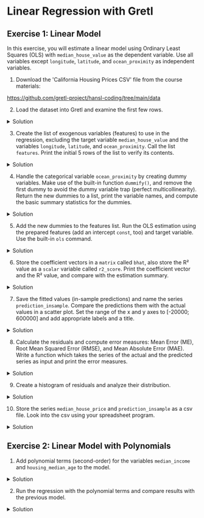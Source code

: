 # Linear Regression with Gretl

## Exercise 1: Linear Model

In this exercise, you will estimate a linear model using Ordinary Least Squares (OLS) with `median_house_value` as the dependent variable. Use all variables except `longitude`, `latitude`, and `ocean_proximity` as independent variables.

1. Download the 'California Housing Prices CSV' file from the course materials:

https://github.com/gretl-project/hansl-coding/tree/main/data

2. Load the dataset into Gretl and examine the first few rows.
<details>
<summary>Solution</summary>
<pre><code class="language-hansl"># Load California housing dataset
open "housing.csv"
varlist
# View first few rows
print dataset --byobs --range=1:10
# Print variable names of the features list
</code></pre>
</details>

3. Create the list of exogenous variables (features) to use in the regression, excluding the target variable `median_house_value` and the variables `longitude`, `latitude`, and `ocean_proximity`. Call the list `features`. Print the initial 5 rows of the list to verify its contents.
<details>
<summary>Solution</summary>
<pre><code class="language-hansl">#Define list of features
list features = dataset  # Start with all variables
# Remove target variable and unwanted variables
features -= median_house_value longitude latitude ocean_proximity
print features --byobs --range=1:5
print varnames(features)
</code></pre>
</details>

4. Handle the categorical variable `ocean_proximity` by creating dummy variables. Make use of the built-in function `dummify()`, and remove the first dummy to avoid the dummy variable trap (perfect multicollinearity). Return the new dummies to a list, print the variable names, and compute the basic summary statistics for the dummies.
<details>
<summary>Solution</summary>
<pre><code class="language-hansl"># Create dummy variables
list dum = dummify(ocean_proximity, 1)
print varnames(dum)
summary dum --simple
</code></pre>
</details>

5. Add the new dummies to the features list. Run the OLS estimation using the prepared features (add an intercept `const`, too) and target variable. Use the built-in `ols` command.
<details>
<summary>Solution</summary>
<pre><code class="language-hansl"># Run OLS regression
list features += dum  # Add dummies to features list
# Run OLS regression
ols median_house_value const features
</code></pre>
</details>

6. Store the coefficient vectors in a `matrix` called `bhat`, also store the R² value as a `scalar` variable called `r2_score`. Print the coefficient vector and the R² value, and compare with the estimation summary.
<details>
<summary>Solution</summary>
<pre><code class="language-hansl"># Store some model information
scalar r2_score = $rsq
matrix bhat = $coeff
print r2_score
print bhat
</code></pre>
</details>

7. Save the fitted values (in-sample predictions) and name the series `prediction_insample`. Compare the predictions them with the actual values in a scatter plot. Set the range of the x and y axes to [-20000; 600000] and add appropriate labels and a title.
<details>
<summary>Solution</summary>
<pre><code class="language-hansl"># Store fitted values
series prediction_insample = $yhat
#
# Create scatter plot of predicted vs actual values
gnuplot prediction_insample median_house_value --output=display \
  { set title "Predicted vs Actual House Values";\
    set xlabel "Predicted Value";\
    set ylabel "Actual Value";\
    set grid;\
    set xrange[-200000:600000];\
    set yrange[-200000:600000];}
</code></pre>
</details>

8. Calculate the residuals and compute error measures: Mean Error (ME), Root Mean Squared Error (RMSE), and Mean Absolute Error (MAE). Write a function which takes the series of the actual and the predicted series as input and print the error measures.
<details>
<summary>Solution</summary>
<pre><code class="language-hansl"># Function to calculate error metrics
#
function void calculate_errors(series actual, series predicted)
    # Calculate residuals
    series error = actual - predicted
    #
    # Mean Error (ME)
    scalar me = mean(error)
    #
    # Root Mean Squared Error (RMSE)
    scalar rmse = sqrt(mean(error^2))
    #
    # Mean Absolute Error (MAE)
    scalar mae = mean(abs(error))
    #
    printf "Error Metrics:\n"
    printf "Mean Error (ME): %.2f\n", me
    printf "Root Mean Squared Error (RMSE): %.2f\n", rmse
    printf "Mean Absolute Error (MAE): %.2f\n", mae
end function
#
# Calculate and print error metrics
calculate_errors(median_house_value, prediction_insample)
</code></pre>
</details>

9. Create a histogram of residuals and analyze their distribution.
<details>
<summary>Solution</summary>
<pre><code class="language-hansl"># Plot histogram of residuals
series residuals = median_house_value - prediction_insample
freq residuals --normal --plot=display
</code></pre>
</details>

10. Store the series `median_house_price` and `prediction_insample` as a csv file. Look into the csv using your spreadsheet program.
<details>
<summary>Solution</summary>
<pre><code class="language-hansl"># Write series to csv
list Export = median_house_price prediction_insample
store "dataset_target_predictions.csv" Export
</code></pre>
</details>

## Exercise 2: Linear Model with Polynomials

1. Add polynomial terms (second-order) for the variables `median_income` and `housing_median_age` to the model.
<details>
<summary>Solution</summary>
<pre><code class="language-hansl"># Add squared terms
series median_income_sq = median_income^2
series housing_median_age_sq = housing_median_age^2
#
# Print sample of original and squared variables
print median_income median_income_sq housing_median_age housing_median_age_sq --byobs --range=1:10
#
# Add new features to the feature list
features += median_income_sq housing_median_age_sq
print varnames(features)
</code></pre>
</details>

2. Run the regression with the polynomial terms and compare results with the previous model.
<details>
<summary>Solution</summary>
<pre><code class="language-hansl"># Run OLS with polynomial terms
printf "\nRunning regression with polynomial terms:\n"
ols median_house_value const features
# Store R-squared for comparison
scalar r2_score_poly = $rsq
</code></pre>
<pre><code class="language-hansl"># Compare with previous model
printf "\nModel Comparison:\n"
printf "Basic model R-squared: %.4f\n", r2_score
printf "Polynomial model R-squared: %.4f\n", r2_score_poly
printf "Improvement: %.4f\n", r2_score_poly - r2_score
</code></pre>
<pre><code class="language-hansl"># Store fitted values
series prediction_insample_poly = $yhat
#
# Calculate residuals for the polynomial model
series residuals_poly = median_house_value - prediction_insample_poly
#
printf "\n*** Error metrics for the bechmark model ***\n"
calculate_errors(median_house_value, prediction_insample)
#
printf "\n*** Error metrics for the polynomial model ***\n"
calculate_errors(median_house_value, prediction_insample_poly)
#
# Plot histogram of residuals for polynomial model
freq residuals_poly --normal --plot=display
</code></pre>
<pre><code class="language-hansl"># Scatter plot of predictions
gnuplot prediction_insample_poly median_house_value --output=display \
  { set title "Predicted (polynomial OLS) vs Actual Values";\
    set xlabel "Predicted Value";\
    set ylabel "Actual Value";\
    set grid;\
    set xrange[-200000:600000];\
    set yrange[-200000:600000];}
</code></pre>
</details>

<!-- ## Exercise 3: Model Regularization

1. Apply regularization to the model and plot the R² value as a function of the regularization parameter λ.
<details>
<summary>Solution</summary>
<pre><code class="language-hansl"># Create a sequence of lambda values
scalar min_lambda = 0.0001
scalar max_lambda = 10
scalar steps = 20
matrix lambda_values = seq(log(min_lambda), log(max_lambda), steps)
lambda_values = exp(lambda_values)

# Initialize matrices to store results
matrix r2_values = zeros(steps, 1)
matrix coeffs_matrix = zeros(steps, nelem(features)+1)  # +1 for intercept

# Loop through lambda values
loop i=1..steps
    scalar lambda = lambda_values[i]

    # Ridge regression (L2 regularization)
    ridge $TARGET features lambda

    # Store R-squared
    r2_values[i] = $rsq

    # Store coefficients
    coeffs_matrix[i, 1] = $coeff  # Intercept
    loop j=1..nelem(features)
        coeffs_matrix[i, j+1] = $coeff[j+1]
    endloop

    printf "Lambda = %.6f, R² = %.4f\n", lambda, $rsq
endloop

# Plot R² vs lambda
gnuplot lambda_values r2_values --output=display \
  {
    set title "R-squared vs Regularization Parameter λ";
    set xlabel "Lambda (log scale)";
    set ylabel "R-squared";
    set logscale x;
    set grid;
    set key top right;
  }
</code></pre>
</details>

2. Analyze how the model coefficients change as a function of the regularization parameter λ.
<details>
<summary>Solution</summary>
<pre><code class="language-hansl"># Prepare data for coefficient plot
matrix coeff_data = zeros(steps, nelem(features)+2)
coeff_data[,1] = lambda_values
coeff_data[,2:] = coeffs_matrix

# Plot first 5 coefficients vs lambda
gnuplot lambda_values coeffs_matrix[,1:5] --output=display \
  {
    set title "Coefficient Values vs Regularization Parameter λ";
    set xlabel "Lambda (log scale)";
    set ylabel "Coefficient Value";
    set logscale x;
    set grid;
    set key top right;
    plot $1 using 1:2 title "Intercept", \
         $1 using 1:3 title "Coef 1", \
         $1 using 1:4 title "Coef 2", \
         $1 using 1:5 title "Coef 3", \
         $1 using 1:6 title "Coef 4";
  }

# Create a correlation plot to show relationship between lambda and R²
gnuplot lambda_values r2_values --output=display \
  {
    set title "Trade-off: Lambda vs R-squared";
    set xlabel "Lambda (log scale)";
    set ylabel "R-squared";
    set logscale x;
    set grid;
    set key top right;
  }

# Find optimal lambda value
scalar max_r2_idx = imax(r2_values)
scalar optimal_lambda = lambda_values[max_r2_idx]
printf "\nOptimal lambda = %.6f with R² = %.4f\n", optimal_lambda, r2_values[max_r2_idx]

# Run final model with optimal lambda
ridge $TARGET features optimal_lambda
printf "Final model with optimal regularization:\n"
printf "R-squared: %.4f\n", $rsq
</code></pre>
</details>

These exercises provide a comprehensive introduction to linear regression in Gretl, covering basic OLS estimation, polynomial features for nonlinear relationships, and regularization techniques. The solutions include code for data preparation, model estimation, performance evaluation, and visualization of results. -->